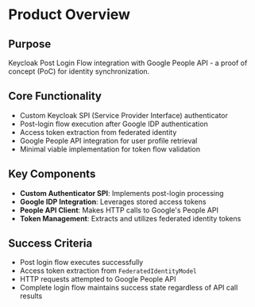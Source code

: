# Product Overview

## Purpose
Keycloak Post Login Flow integration with Google People API - a proof of concept (PoC) for identity synchronization.

## Core Functionality
- Custom Keycloak SPI (Service Provider Interface) authenticator
- Post-login flow execution after Google IDP authentication
- Access token extraction from federated identity
- Google People API integration for user profile retrieval
- Minimal viable implementation for token flow validation

## Key Components
- **Custom Authenticator SPI**: Implements post-login processing
- **Google IDP Integration**: Leverages stored access tokens
- **People API Client**: Makes HTTP calls to Google's People API
- **Token Management**: Extracts and utilizes federated identity tokens

## Success Criteria
- Post login flow executes successfully
- Access token extraction from `FederatedIdentityModel`
- HTTP requests attempted to Google People API
- Complete login flow maintains success state regardless of API call results